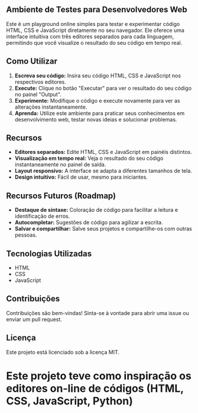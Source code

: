 ## Ambiente de Testes para Desenvolvedores Web ##

Este é um playground online simples para testar e experimentar código HTML, CSS e JavaScript diretamente no seu navegador. Ele oferece uma interface intuitiva com três editores separados para cada linguagem, permitindo que você visualize o resultado do seu código em tempo real.

## Como Utilizar

1. **Escreva seu código:** Insira seu código HTML, CSS e JavaScript nos respectivos editores.
2. **Execute:** Clique no botão "Executar" para ver o resultado do seu código no painel "Output".
3. **Experimente:** Modifique o código e execute novamente para ver as alterações instantaneamente.
4. **Aprenda:** Utilize este ambiente para praticar seus conhecimentos em desenvolvimento web, testar novas ideias e solucionar problemas.

## Recursos

* **Editores separados:** Edite HTML, CSS e JavaScript em painéis distintos.
* **Visualização em tempo real:** Veja o resultado do seu código instantaneamente no painel de saída.
* **Layout responsivo:** A interface se adapta a diferentes tamanhos de tela.
* **Design intuitivo:** Fácil de usar, mesmo para iniciantes.

## Recursos Futuros (Roadmap)

* **Destaque de sintaxe:** Coloração de código para facilitar a leitura e identificação de erros.
* **Autocompletar:** Sugestões de código para agilizar a escrita.
* **Salvar e compartilhar:** Salve seus projetos e compartilhe-os com outras pessoas.

## Tecnologias Utilizadas

* HTML
* CSS
* JavaScript

## Contribuições

Contribuições são bem-vindas! Sinta-se à vontade para abrir uma issue ou enviar um pull request.

## Licença

Este projeto está licenciado sob a licença MIT.

# Este projeto teve como inspiração os editores on-line de códigos (HTML, CSS, JavaScript, Python)
